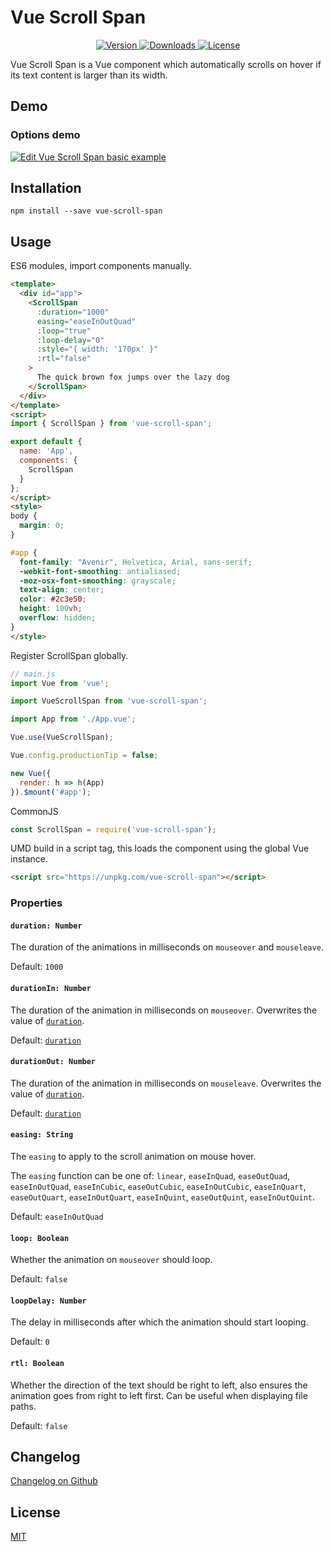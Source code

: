 # Vue Scroll Span

<p align="center">
  <!-- Add example .gif -->
</p>

<p align="center">
  <a href="https://www.npmjs.com/package/vue-scroll-span">
    <img src="https://img.shields.io/npm/v/vue-scroll-span.svg" alt="Version"/>
  </a>
  <a href="https://www.npmjs.com/package/vue-scroll-span">
    <img src="https://img.shields.io/npm/dt/vue-scroll-span.svg" alt="Downloads"/>
  </a>
  <a href="https://www.npmjs.com/package/vue-scroll-span">
    <img src="https://img.shields.io/npm/l/vue-scroll-span.svg" alt="License"/>
  </a>
</p>

Vue Scroll Span is a Vue component which automatically scrolls on hover if its text content is larger than its width.

## Demo

### Options demo

<a href="https://codesandbox.io/s/y31l4npp09?fontsize=14">
  <img alt="Edit Vue Scroll Span basic  example" src="https://codesandbox.io/static/img/play-codesandbox.svg">
</a>

## Installation

```Shell
npm install --save vue-scroll-span
```

## Usage

ES6 modules, import components manually.

```HTML
<template>
  <div id="app">
    <ScrollSpan
      :duration="1000"
      easing="easeInOutQuad"
      :loop="true"
      :loop-delay="0"
      :style="{ width: '170px' }"
      :rtl="false"
    >
      The quick brown fox jumps over the lazy dog
    </ScrollSpan>
  </div>
</template>
<script>
import { ScrollSpan } from 'vue-scroll-span';

export default {
  name: 'App',
  components: {
    ScrollSpan
  }
};
</script>
<style>
body {
  margin: 0;
}

#app {
  font-family: "Avenir", Helvetica, Arial, sans-serif;
  -webkit-font-smoothing: antialiased;
  -moz-osx-font-smoothing: grayscale;
  text-align: center;
  color: #2c3e50;
  height: 100vh;
  overflow: hidden;
}
</style>
```

Register ScrollSpan globally.

```JavaScript
// main.js
import Vue from 'vue';

import VueScrollSpan from 'vue-scroll-span';

import App from './App.vue';

Vue.use(VueScrollSpan);

Vue.config.productionTip = false;

new Vue({
  render: h => h(App)
}).$mount('#app');
```

CommonJS

```JavaScript
const ScrollSpan = require('vue-scroll-span');
```

UMD build in a script tag, this loads the component using the global Vue instance.

```HTML
<script src="https://unpkg.com/vue-scroll-span"></script>
```

### Properties

#### `duration: Number`

The duration of the animations in milliseconds on `mouseover` and `mouseleave`.

Default: `1000`

#### `durationIn: Number`

The duration of the animation in milliseconds on `mouseover`. Overwrites the value of [`duration`](#duration-number).

Default: [`duration`](#duration-number)

#### `durationOut: Number`

The duration of the animation in milliseconds on `mouseleave`. Overwrites the value of [`duration`](#duration-number).

Default: [`duration`](#duration-number)

#### `easing: String`

The `easing` to apply to the scroll animation on mouse hover.

The `easing` function can be one of: `linear`, `easeInQuad`, `easeOutQuad`, `easeInOutQuad`, `easeInCubic`, `easeOutCubic`, `easeInOutCubic`, `easeInQuart`, `easeOutQuart`, `easeInOutQuart`, `easeInQuint`, `easeOutQuint`, `easeInOutQuint`.

Default: `easeInOutQuad`

#### `loop: Boolean`

Whether the animation on `mouseover` should loop.

Default: `false`

#### `loopDelay: Number`

The delay in milliseconds after which the animation should start looping.

Default: `0`

#### `rtl: Boolean`

Whether the direction of the text should be right to left, also ensures the animation goes from right to left first. Can be useful when displaying file paths.

Default: `false`

## Changelog

[Changelog on Github](https://github.com/stijlbreuk/vue-scroll-span/blob/master/CHANGELOG.md)

## License

[MIT](https://github.com/stijlbreuk/vue-scroll-span/blob/master/LICENSE)
